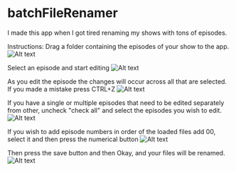 # batchFileRenamer
I made this app when I got tired renaming my shows with tons of episodes.

Instructions:
Drag a folder containing the episodes of your show to the app.
![Alt text](https://dl.dropboxusercontent.com/u/1417773/File%20Renamer/1.PNG?raw=true "")

Select an episode and start editing
![Alt text](https://dl.dropboxusercontent.com/u/1417773/File%20Renamer/2.PNG?raw=true "")

As you edit the episode the changes will occur across all that are selected. 
If you made a mistake press CTRL+Z
![Alt text](https://dl.dropboxusercontent.com/u/1417773/File%20Renamer/3.PNG?raw=true "")

If you have a single or multiple episodes that need to be edited separately from other,
uncheck "check all" and select the episodes you wish to edit.
![Alt text](https://dl.dropboxusercontent.com/u/1417773/File%20Renamer/4.PNG?raw=true "")

If you wish to add episode numbers in order of the loaded files add 00,
select it and then press the numerical button
![Alt text](https://dl.dropboxusercontent.com/u/1417773/File%20Renamer/5.PNG?raw=true "")

Then press the save button and then Okay, and your files will be renamed.
![Alt text](https://dl.dropboxusercontent.com/u/1417773/File%20Renamer/6.PNG?raw=true "")
